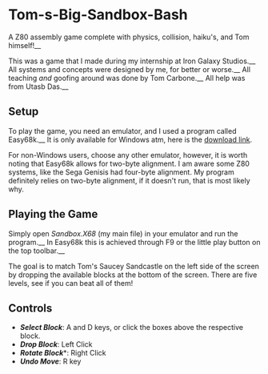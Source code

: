 # Tom-s-Big-Sandbox-Bash
A Z80 assembly game complete with physics, collision, haiku's, and Tom himself!__

This was a game that I made during my internship at Iron Galaxy Studios.__
All systems and concepts were designed by me, for better or worse.__
All teaching _and_ goofing around was done by Tom Carbone.__
All help was from Utasb Das.__

## Setup
To play the game, you need an emulator, and I used a program called Easy68k.__
It is only available for Windows atm, here is the [download link]([url](http://www.easy68k.com/files/SetupEASy68K.exe)http://www.easy68k.com/files/SetupEASy68K.exe).

For non-Windows users, choose any other emulator, however, it is worth noting that
Easy68k allows for two-byte alignment. I am aware some Z80 systems, like the Sega Genisis had four-byte alignment.
My program definitely relies on two-byte alignment, if it doesn't run, that is most likely why.

## Playing the Game
Simply open *Sandbox.X68* (my main file) in your emulator and run the program.__
In Easy68k this is achieved through F9 or the little play button on the top toolbar.__

The goal is to match Tom's Saucey Sandcastle on the left side of the screen by dropping
the available blocks at the bottom of the screen. There are five levels, see if you can
beat all of them!

## Controls
* ***Select Block***: A and D keys, or click the boxes above the respective block.
* ***Drop Block***: Left Click
* ***Rotate Block****: Right Click
* ***Undo Move***: R key
